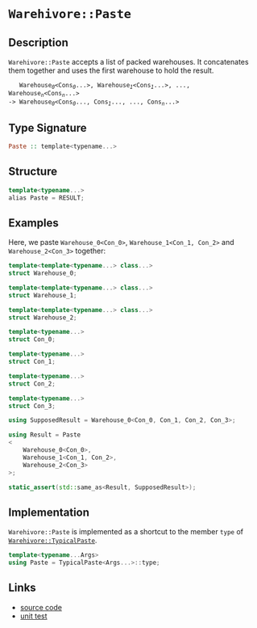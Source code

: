 <!-- Copyright 2024 Feng Mofan
SPDX-License-Identifier: Apache-2.0 -->

# `Warehivore::Paste`

## Description

`Warehivore::Paste` accepts a list of packed warehouses.
It concatenates them together and uses the first warehouse to hold the result.

<pre><code>   Warehouse<sub><i>0</i></sub>&lt;Cons<sub><i>0</i></sub>...&gt;, Warehouse<sub><i>1</i></sub>&lt;Cons<sub><i>1</i></sub>...&gt;, ..., Warehouse<sub><i>n</i></sub>&lt;Cons<sub><i>n</i></sub>...&gt;
-> Warehouse<sub><i>0</i></sub>&lt;Cons<sub><i>0</i></sub>..., Cons<sub><i>1</i></sub>..., ..., Cons<sub><i>n</i></sub>...></code></pre>

## Type Signature

```Haskell
Paste :: template<typename...>
```

## Structure

```C++
template<typename...>
alias Paste = RESULT;
```

## Examples

Here, we paste `Warehouse_0<Con_0>`,  `Warehouse_1<Con_1, Con_2>` and `Warehouse_2<Con_3>` together:

```C++
template<template<typename...> class...>
struct Warehouse_0;

template<template<typename...> class...>
struct Warehouse_1;

template<template<typename...> class...>
struct Warehouse_2;

template<typename...>
struct Con_0;

template<typename...>
struct Con_1;

template<typename...>
struct Con_2;

template<typename...>
struct Con_3;

using SupposedResult = Warehouse_0<Con_0, Con_1, Con_2, Con_3>;

using Result = Paste
<
    Warehouse_0<Con_0>, 
    Warehouse_1<Con_1, Con_2>,
    Warehouse_2<Con_3>
>;

static_assert(std::same_as<Result, SupposedResult>);
```

## Implementation

`Warehivore::Paste` is implemented as a shortcut to the member `type` of [`Warehivore::TypicalPaste`](./typical_paste.doc.md).

```C++
template<typename...Args>
using Paste = TypicalPaste<Args...>::type;
```

## Links

- [source code](../../../../conceptrodon/warehivore/paste.hpp)
- [unit test](../../../../tests/unit/metafunctions/warehivore/paste.test.hpp)
